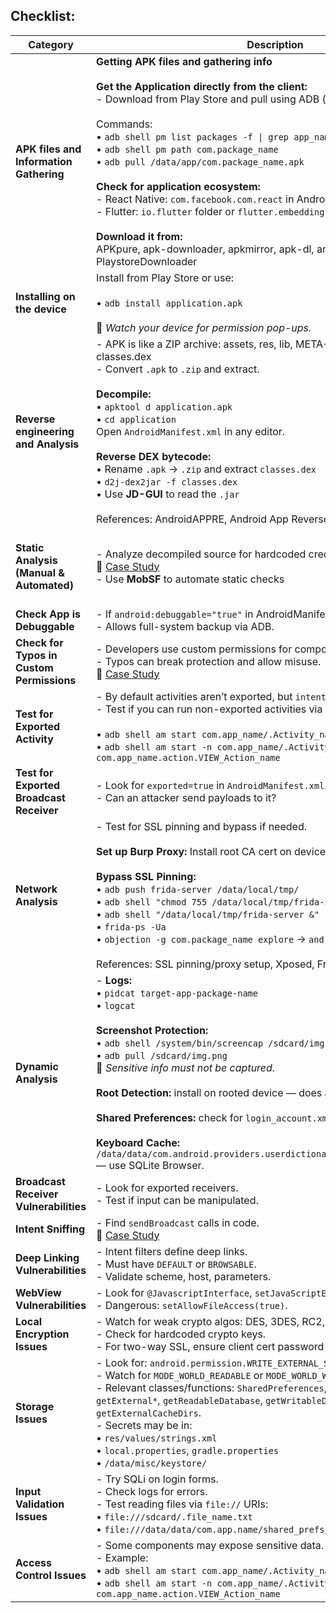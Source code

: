 ## Checklist:

| **Category** | **Description** | **Tools** |
|--------------|-----------------|-----------|
| **APK files and Information Gathering** | **Getting APK files and gathering info**<br><br>**Get the Application directly from the client:**<br>- Download from Play Store and pull using ADB (rooted/non-rooted)<br><br>Commands:<br>• `adb shell pm list packages -f \| grep app_name`<br>• `adb shell pm path com.package_name`<br>• `adb pull /data/app/com.package_name.apk`<br><br>**Check for application ecosystem:**<br>- React Native: `com.facebook.com.react` in AndroidManifest.xml<br>- Flutter: `io.flutter` folder or `flutter.embedding` entry<br><br>**Download it from:**<br>APKpure, apk-downloader, apkmirror, apk-dl, androidappsapk, PlaystoreDownloader | [ADB tools](https://developer.android.com/studio/command-line/adb) |
| **Installing on the device** | Install from Play Store or use:<br><br>• `adb install application.apk`<br><br>📌 *Watch your device for permission pop-ups.* | ADB tools, Emulator or Mobile device |
| **Reverse engineering and Analysis** | - APK is like a ZIP archive: assets, res, lib, META-INF, AndroidManifest.xml, classes.dex<br>- Convert `.apk` to `.zip` and extract.<br><br>**Decompile:**<br>• `apktool d application.apk`<br>• `cd application`<br>Open `AndroidManifest.xml` in any editor.<br><br>**Reverse DEX bytecode:**<br>• Rename `.apk` → `.zip` and extract `classes.dex`<br>• `d2j-dex2jar -f classes.dex`<br>• Use **JD-GUI** to read the `.jar`<br><br>References: AndroidAPPRE, Android App Reverse Engineering LIVE! | ADB tools, dex2jar, JD-GUI |
| **Static Analysis (Manual & Automated)** | - Analyze decompiled source for hardcoded credentials.<br>📄 [Case Study](https://hackerone.com/reports/351555)<br>- Use **MobSF** to automate static checks | MobSF, ADB tools, apktool, dex2jar, JD-GUI |
| **Check App is Debuggable** | - If `android:debuggable="true"` in AndroidManifest.xml → vulnerable.<br>- Allows full-system backup via ADB. | ADB tools |
| **Check for Typos in Custom Permissions** | - Developers use custom permissions for components.<br>- Typos can break protection and allow misuse.<br>📄 [Case Study](https://hackerone.com/reports/440749) | Manual |
| **Test for Exported Activity** | - By default activities aren’t exported, but `intent-filter` can export them.<br>- Test if you can run non-exported activities via exported ones:<br><br>• `adb shell am start com.app_name/.Activity_name`<br>• `adb shell am start -n com.app_name/.Activity_name -a com.app_name.action.VIEW_Action_name` | MobSF |
| **Test for Exported Broadcast Receiver** | - Look for `exported=true` in `AndroidManifest.xml`.<br>- Can an attacker send payloads to it? | MobSF |
| **Network Analysis** | - Test for SSL pinning and bypass if needed.<br><br>**Set up Burp Proxy:** Install root CA cert on device.<br><br>**Bypass SSL Pinning:**<br>• `adb push frida-server /data/local/tmp/`<br>• `adb shell "chmod 755 /data/local/tmp/frida-server"`<br>• `adb shell "/data/local/tmp/frida-server &"`<br>• `frida-ps -Ua`<br>• `objection -g com.package_name explore` → `android sslpinning disable`<br><br>References: SSL pinning/proxy setup, Xposed, Frida, Objection | Burp Proxy, Xposed, Frida, Objection |
| **Dynamic Analysis** | - **Logs:**<br>• `pidcat target-app-package-name`<br>• `logcat`<br><br>**Screenshot Protection:**<br>• `adb shell /system/bin/screencap /sdcard/img.png`<br>• `adb pull /sdcard/img.png`<br>📌 *Sensitive info must not be captured.*<br><br>**Root Detection:** install on rooted device — does app detect/block?<br><br>**Shared Preferences:** check for `login_account.xml`.<br><br>**Keyboard Cache:** `/data/data/com.android.providers.userdictionary/databases/user_dict.db` — use SQLite Browser. | Pidcat, Logcat, SQLite Browser |
| **Broadcast Receiver Vulnerabilities** | - Look for exported receivers.<br>- Test if input can be manipulated. | Manual |
| **Intent Sniffing** | - Find `sendBroadcast` calls in code.<br>📄 [Case Study](https://hackerone.com/reports/56002) | Manual |
| **Deep Linking Vulnerabilities** | - Intent filters define deep links.<br>- Must have `DEFAULT` or `BROWSABLE`.<br>- Validate scheme, host, parameters. | Manual |
| **WebView Vulnerabilities** | - Look for `@JavascriptInterface`, `setJavaScriptEnabled`, `setWebViewClient`.<br>- Dangerous: `setAllowFileAccess(true)`. | Manual |
| **Local Encryption Issues** | - Watch for weak crypto algos: DES, 3DES, RC2, RC4, MD5, SHA1.<br>- Check for hardcoded crypto keys.<br>- For two-way SSL, ensure client cert password isn’t stored locally. | Manual |
| **Storage Issues** | - Look for: `android.permission.WRITE_EXTERNAL_STORAGE`.<br>- Watch for `MODE_WORLD_READABLE` or `MODE_WORLD_WRITABLE`.<br>- Relevant classes/functions: `SharedPreferences`, `FileOutputStream`, `getExternal*`, `getReadableDatabase`, `getWritableDatabase`, `getCacheDir`, `getExternalCacheDirs`.<br>- Secrets may be in:<br>• `res/values/strings.xml`<br>• `local.properties`, `gradle.properties`<br>• `/data/misc/keystore/` | Manual |
| **Input Validation Issues** | - Try SQLi on login forms.<br>- Check logs for errors.<br>- Test reading files via `file://` URIs:<br>• `file:///sdcard/.file_name.txt`<br>• `file:///data/data/com.app.name/shared_prefs/app_preferences.xml` | Manual |
| **Access Control Issues** | - Some components may expose sensitive data.<br>- Example:<br>• `adb shell am start com.app_name/.Activity_name`<br>• `adb shell am start -n com.app_name/.Activity_name -a com.app_name.action.VIEW_Action_name` | Manual |
